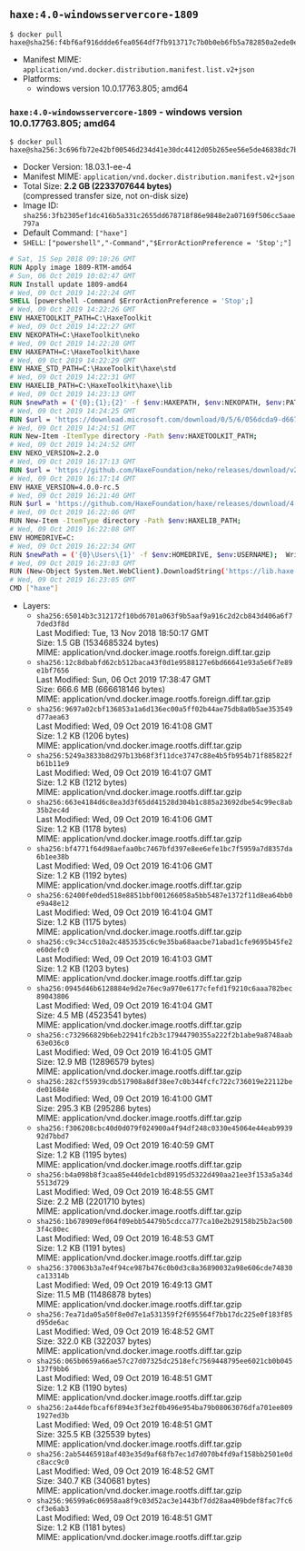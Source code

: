 ## `haxe:4.0-windowsservercore-1809`

```console
$ docker pull haxe@sha256:f4bf6af916ddde6fea0564df7fb913717c7b0b0eb6fb5a782850a2ede0ec60cb
```

-	Manifest MIME: `application/vnd.docker.distribution.manifest.list.v2+json`
-	Platforms:
	-	windows version 10.0.17763.805; amd64

### `haxe:4.0-windowsservercore-1809` - windows version 10.0.17763.805; amd64

```console
$ docker pull haxe@sha256:3c696fb72e42bf00546d234d41e30dc4412d05b265ee56e5de46838dc7b00982
```

-	Docker Version: 18.03.1-ee-4
-	Manifest MIME: `application/vnd.docker.distribution.manifest.v2+json`
-	Total Size: **2.2 GB (2233707644 bytes)**  
	(compressed transfer size, not on-disk size)
-	Image ID: `sha256:3fb2305ef1dc416b5a331c2655dd678718f86e9848e2a07169f506cc5aae797a`
-	Default Command: `["haxe"]`
-	`SHELL`: `["powershell","-Command","$ErrorActionPreference = 'Stop';"]`

```dockerfile
# Sat, 15 Sep 2018 09:10:26 GMT
RUN Apply image 1809-RTM-amd64
# Sun, 06 Oct 2019 10:02:47 GMT
RUN Install update 1809-amd64
# Wed, 09 Oct 2019 14:22:24 GMT
SHELL [powershell -Command $ErrorActionPreference = 'Stop';]
# Wed, 09 Oct 2019 14:22:26 GMT
ENV HAXETOOLKIT_PATH=C:\HaxeToolkit
# Wed, 09 Oct 2019 14:22:27 GMT
ENV NEKOPATH=C:\HaxeToolkit\neko
# Wed, 09 Oct 2019 14:22:28 GMT
ENV HAXEPATH=C:\HaxeToolkit\haxe
# Wed, 09 Oct 2019 14:22:29 GMT
ENV HAXE_STD_PATH=C:\HaxeToolkit\haxe\std
# Wed, 09 Oct 2019 14:22:31 GMT
ENV HAXELIB_PATH=C:\HaxeToolkit\haxe\lib
# Wed, 09 Oct 2019 14:23:13 GMT
RUN $newPath = ('{0};{1};{2}' -f $env:HAXEPATH, $env:NEKOPATH, $env:PATH); 	Write-Host ('Updating PATH: {0}' -f $newPath); 	[Environment]::SetEnvironmentVariable('PATH', $newPath, [EnvironmentVariableTarget]::Machine);
# Wed, 09 Oct 2019 14:24:25 GMT
RUN $url = 'https://download.microsoft.com/download/0/5/6/056dcda9-d667-4e27-8001-8a0c6971d6b1/vcredist_x86.exe'; 	Write-Host ('Downloading {0} ...' -f $url); 	[Net.ServicePointManager]::SecurityProtocol = [Net.SecurityProtocolType]::Tls12; 	Invoke-WebRequest -Uri $url -OutFile 'vcredist_x86.exe'; 		Write-Host 'Verifying sha256 (89f4e593ea5541d1c53f983923124f9fd061a1c0c967339109e375c661573c17) ...'; 	if ((Get-FileHash vcredist_x86.exe -Algorithm sha256).Hash -ne '89f4e593ea5541d1c53f983923124f9fd061a1c0c967339109e375c661573c17') { 		Write-Host 'FAILED!'; 		exit 1; 	}; 		Write-Host 'Installing ...'; 	Start-Process -FilePath "vcredist_x86.exe" -ArgumentList "/Q" -Wait; 		Write-Host 'Removing installer...'; 	Remove-Item .\vcredist_x86.exe; 		Write-Host 'Complete.';
# Wed, 09 Oct 2019 14:24:51 GMT
RUN New-Item -ItemType directory -Path $env:HAXETOOLKIT_PATH;
# Wed, 09 Oct 2019 14:24:52 GMT
ENV NEKO_VERSION=2.2.0
# Wed, 09 Oct 2019 16:17:13 GMT
RUN $url = 'https://github.com/HaxeFoundation/neko/releases/download/v2-2-0/neko-2.2.0-win64.zip'; 	Write-Host ('Downloading {0} ...' -f $url); 	[Net.ServicePointManager]::SecurityProtocol = [Net.SecurityProtocolType]::Tls12; 	Invoke-WebRequest -Uri $url -OutFile 'neko.zip'; 		Write-Host 'Verifying sha256 (913d90223399088fd38c721f7b5e5a7d615326f8edf26e5fc3b2959e5945939d) ...'; 	if ((Get-FileHash neko.zip -Algorithm sha256).Hash -ne '913d90223399088fd38c721f7b5e5a7d615326f8edf26e5fc3b2959e5945939d') { 		Write-Host 'FAILED!'; 		exit 1; 	}; 		Write-Host 'Expanding ...'; 	New-Item -ItemType directory -Path tmp; 	Expand-Archive -Path neko.zip -DestinationPath tmp; 	if (Test-Path tmp\neko.exe) { Move-Item tmp $env:NEKOPATH } 	else { Move-Item (Resolve-Path tmp\neko* | Select -ExpandProperty Path) $env:NEKOPATH }; 		Write-Host 'Removing ...'; 	Remove-Item -Path neko.zip, tmp -Force -Recurse -ErrorAction Ignore; 		Write-Host 'Verifying install ...'; 	Write-Host '  neko -version'; neko -version; 		Write-Host 'Complete.';
# Wed, 09 Oct 2019 16:17:14 GMT
ENV HAXE_VERSION=4.0.0-rc.5
# Wed, 09 Oct 2019 16:21:40 GMT
RUN $url = 'https://github.com/HaxeFoundation/haxe/releases/download/4.0.0-rc.5/haxe-4.0.0-rc.5-win64.zip'; 	Write-Host ('Downloading {0} ...' -f $url); 	[Net.ServicePointManager]::SecurityProtocol = [Net.SecurityProtocolType]::Tls12; 	Invoke-WebRequest -Uri $url -OutFile haxe.zip; 		Write-Host 'Verifying sha256 (900ff65b64011918361c137556027d7379f7066e2f467f74aabd852b65fefa00) ...'; 	if ((Get-FileHash haxe.zip -Algorithm sha256).Hash -ne '900ff65b64011918361c137556027d7379f7066e2f467f74aabd852b65fefa00') { 		Write-Host 'FAILED!'; 		exit 1; 	}; 		Write-Host 'Expanding ...'; 	New-Item -ItemType directory -Path tmp; 	Expand-Archive -Path haxe.zip -DestinationPath tmp; 	if (Test-Path tmp\haxe.exe) { Move-Item tmp $env:HAXEPATH } 	else { Move-Item (Resolve-Path tmp\haxe* | Select -ExpandProperty Path) $env:HAXEPATH }; 		Write-Host 'Removing ...'; 	Remove-Item -Path haxe.zip, tmp -Force -Recurse -ErrorAction Ignore; 		Write-Host 'Verifying install ...'; 	Write-Host '  haxe -version'; haxe -version; 	Write-Host '  haxelib version'; haxelib version; 		Write-Host 'Complete.';
# Wed, 09 Oct 2019 16:22:06 GMT
RUN New-Item -ItemType directory -Path $env:HAXELIB_PATH;
# Wed, 09 Oct 2019 16:22:08 GMT
ENV HOMEDRIVE=C:
# Wed, 09 Oct 2019 16:22:34 GMT
RUN $newPath = ('{0}\Users\{1}' -f $env:HOMEDRIVE, $env:USERNAME); 	Write-Host ('Updating HOMEPATH: {0}' -f $newPath); 	[Environment]::SetEnvironmentVariable('HOMEPATH', $newPath, [EnvironmentVariableTarget]::Machine);
# Wed, 09 Oct 2019 16:23:03 GMT
RUN (New-Object System.Net.WebClient).DownloadString('https://lib.haxe.org') >$null
# Wed, 09 Oct 2019 16:23:05 GMT
CMD ["haxe"]
```

-	Layers:
	-	`sha256:65014b3c312172f10bd6701a063f9b5aaf9a916c2d2cb843d406a6f77ded3f8d`  
		Last Modified: Tue, 13 Nov 2018 18:50:17 GMT  
		Size: 1.5 GB (1534685324 bytes)  
		MIME: application/vnd.docker.image.rootfs.foreign.diff.tar.gzip
	-	`sha256:12c8dbabfd62cb512baca43f0d1e9588127e6bd66641e93a5e6f7e89e1bf7656`  
		Last Modified: Sun, 06 Oct 2019 17:38:47 GMT  
		Size: 666.6 MB (666618146 bytes)  
		MIME: application/vnd.docker.image.rootfs.foreign.diff.tar.gzip
	-	`sha256:9697a02cbf136853a1a6d136ec00a5ff02b44ae75db8a0b5ae353549d77aea63`  
		Last Modified: Wed, 09 Oct 2019 16:41:08 GMT  
		Size: 1.2 KB (1206 bytes)  
		MIME: application/vnd.docker.image.rootfs.diff.tar.gzip
	-	`sha256:5249a3833b8d297b13b68f3f11dce3747c88e4b5fb954b71f885822fb61b11e9`  
		Last Modified: Wed, 09 Oct 2019 16:41:07 GMT  
		Size: 1.2 KB (1212 bytes)  
		MIME: application/vnd.docker.image.rootfs.diff.tar.gzip
	-	`sha256:663e4184d6c8ea3d3f65dd41528d304b1c885a23692dbe54c99ec8ab35b2ec4d`  
		Last Modified: Wed, 09 Oct 2019 16:41:06 GMT  
		Size: 1.2 KB (1178 bytes)  
		MIME: application/vnd.docker.image.rootfs.diff.tar.gzip
	-	`sha256:bf4771f64d98aefaa0bc7467bfd397e8ee6efe1bc7f5959a7d8357da6b1ee38b`  
		Last Modified: Wed, 09 Oct 2019 16:41:06 GMT  
		Size: 1.2 KB (1192 bytes)  
		MIME: application/vnd.docker.image.rootfs.diff.tar.gzip
	-	`sha256:62400fe0ded518e8851bbf001266058a5bb5487e1372f11d8ea64bb0e9a48e12`  
		Last Modified: Wed, 09 Oct 2019 16:41:04 GMT  
		Size: 1.2 KB (1175 bytes)  
		MIME: application/vnd.docker.image.rootfs.diff.tar.gzip
	-	`sha256:c9c34cc510a2c4853535c6c9e35ba68aacbe71abad1cfe9695b45fe2e60defc0`  
		Last Modified: Wed, 09 Oct 2019 16:41:03 GMT  
		Size: 1.2 KB (1203 bytes)  
		MIME: application/vnd.docker.image.rootfs.diff.tar.gzip
	-	`sha256:0945d46b6128884e9d2e76ec9a970e6177cfefd1f9210c6aaa782bec89043806`  
		Last Modified: Wed, 09 Oct 2019 16:41:04 GMT  
		Size: 4.5 MB (4523541 bytes)  
		MIME: application/vnd.docker.image.rootfs.diff.tar.gzip
	-	`sha256:c732966829b6eb22941fc2b3c17944790355a222f2b1abe9a8748aab63e036c0`  
		Last Modified: Wed, 09 Oct 2019 16:41:05 GMT  
		Size: 12.9 MB (12896579 bytes)  
		MIME: application/vnd.docker.image.rootfs.diff.tar.gzip
	-	`sha256:282cf55939cdb517908a8df38ee7c0b344fcfc722c736019e22112bede01684e`  
		Last Modified: Wed, 09 Oct 2019 16:41:00 GMT  
		Size: 295.3 KB (295286 bytes)  
		MIME: application/vnd.docker.image.rootfs.diff.tar.gzip
	-	`sha256:f306208cbc40d0d079f024900a4f94df248c0330e45064e44eab993992d7bbd7`  
		Last Modified: Wed, 09 Oct 2019 16:40:59 GMT  
		Size: 1.2 KB (1195 bytes)  
		MIME: application/vnd.docker.image.rootfs.diff.tar.gzip
	-	`sha256:b4a098b8f3caa85e440de1cbd89195d5322d490aa21ee3f153a5a34d5513d729`  
		Last Modified: Wed, 09 Oct 2019 16:48:55 GMT  
		Size: 2.2 MB (2201710 bytes)  
		MIME: application/vnd.docker.image.rootfs.diff.tar.gzip
	-	`sha256:1b678909ef064f09ebb54479b5cdcca777ca10e2b29158b25b2ac5003f4c80ec`  
		Last Modified: Wed, 09 Oct 2019 16:48:53 GMT  
		Size: 1.2 KB (1191 bytes)  
		MIME: application/vnd.docker.image.rootfs.diff.tar.gzip
	-	`sha256:370063b3a7e4f94ce987b476c0b0d3c8a36890032a98e606cde74830ca13314b`  
		Last Modified: Wed, 09 Oct 2019 16:49:13 GMT  
		Size: 11.5 MB (11486878 bytes)  
		MIME: application/vnd.docker.image.rootfs.diff.tar.gzip
	-	`sha256:7ea71da05a50f8e0d7e1a531359f2f695564f7bb17dc225e0f183f85d95de6ac`  
		Last Modified: Wed, 09 Oct 2019 16:48:52 GMT  
		Size: 322.0 KB (322037 bytes)  
		MIME: application/vnd.docker.image.rootfs.diff.tar.gzip
	-	`sha256:065b0659a66ae57c27d07325dc2518efc7569448795ee6021cb0b045137f9bb6`  
		Last Modified: Wed, 09 Oct 2019 16:48:51 GMT  
		Size: 1.2 KB (1190 bytes)  
		MIME: application/vnd.docker.image.rootfs.diff.tar.gzip
	-	`sha256:2a44defbcaf6f894e3f3e2f0b496e954ba79b08063076dfa701ee8091927ed3b`  
		Last Modified: Wed, 09 Oct 2019 16:48:51 GMT  
		Size: 325.5 KB (325539 bytes)  
		MIME: application/vnd.docker.image.rootfs.diff.tar.gzip
	-	`sha256:2ab54465918af403e35d9af68fb7ec1d7d070b4fd9af158bb2501e0dc8acc9c0`  
		Last Modified: Wed, 09 Oct 2019 16:48:52 GMT  
		Size: 340.7 KB (340681 bytes)  
		MIME: application/vnd.docker.image.rootfs.diff.tar.gzip
	-	`sha256:96599a6c06958aa8f9c03d52ac3e1443bf7dd28aa409bdef8fac7fc6cf3e6ab3`  
		Last Modified: Wed, 09 Oct 2019 16:48:51 GMT  
		Size: 1.2 KB (1181 bytes)  
		MIME: application/vnd.docker.image.rootfs.diff.tar.gzip
